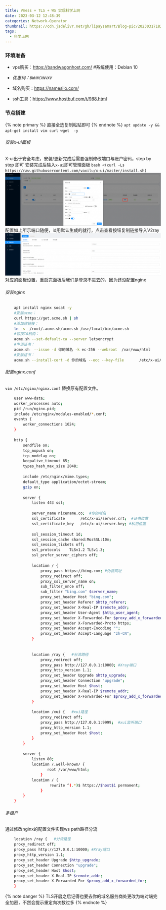 ```yaml
---
title: Vmess + TLS + WS 实现科学上网
date: 2023-03-12 12:48:39
categories: Network-Operator
thumbnail: https://cdn.jsdelivr.net/gh/lipaysamart/Blog-pic/20230317182134.png
tags:
  - 科学上网
---
```

### 环境准备
* vps购买：https://bandwagonhost.com/               #系统使用：Debian 10
* *优惠码：`BWHNCXNVXV`*     

* 域名购买：https://namesilo.com/     

* ssh工具：https://www.hostbuf.com/t/988.html     


### 节点搭建
{% note primary  %} 
直接全选复制粘贴即可
{% endnote %} 
`apt update -y && apt-get install vim curl wget  -y`

###### 安装x-ui面板
X-ui出于安全考虑，安装/更新完成后需要强制修改端口与账户密码，step by step 即可
安装完成后输入`x-ui`即可管理面板
`bash <(curl -Ls https://raw.githubusercontent.com/vaxilu/x-ui/master/install.sh)`
![link](/images/xui-1.png)
配置如上所示端口随便，id用默认生成的就行，点击查看按钮复制链接导入V2ray
![link](/images/xui-2.png)
对应的面板设置，重启完面板后我们是登录不进去的，因为还没配置nginx

###### 安装nginx
```sh
    apt install nginx socat -y
    #安装acme：
    curl https://get.acme.sh | sh
    #添加软链接：
    ln -s  /root/.acme.sh/acme.sh /usr/local/bin/acme.sh
    #切换CA机构： 
    acme.sh --set-default-ca --server letsencrypt
    #申请证书： 
    acme.sh  --issue -d 你的域名 -k ec-256 --webroot  /var/www/html
    #安装证书：
    acme.sh --install-cert -d 你的域名 --ecc --key-file       /etc/x-ui/server.key  --fullchain-file /etc/x-ui/server.crt --reloadcmd     "systemctl force-reload nginx"
``` 
###### 配置nginx.conf  
`vim /etc/nginx/nginx.conf` 替换原有配置文件。
```sh
    user www-data;
    worker_processes auto;
    pid /run/nginx.pid;
    include /etc/nginx/modules-enabled/*.conf;    
    events {
        worker_connections 1024;
    }

    http {
        sendfile on;
        tcp_nopush on;
        tcp_nodelay on;
        keepalive_timeout 65;
        types_hash_max_size 2048;

        include /etc/nginx/mime.types;
        default_type application/octet-stream;
        gzip on;

        server {
            listen 443 ssl;

            server_name nicename.co;  #你的域名
            ssl_certificate       /etc/x-ui/server.crt;  #证书位置
            ssl_certificate_key   /etc/x-ui/server.key; #私钥位置

            ssl_session_timeout 1d;
            ssl_session_cache shared:MozSSL:10m;
            ssl_session_tickets off;
            ssl_protocols    TLSv1.2 TLSv1.3;
            ssl_prefer_server_ciphers off;

            location / {
                proxy_pass https://bing.com; #伪装网址
                proxy_redirect off;
                proxy_ssl_server_name on;
                sub_filter_once off;
                sub_filter "bing.com" $server_name;
                proxy_set_header Host "bing.com";
                proxy_set_header Referer $http_referer;
                proxy_set_header X-Real-IP $remote_addr;
                proxy_set_header User-Agent $http_user_agent;
                proxy_set_header X-Forwarded-For $proxy_add_x_forwarded_for;
                proxy_set_header X-Forwarded-Proto https;
                proxy_set_header Accept-Encoding "";
                proxy_set_header Accept-Language "zh-CN";
            }


            location /ray {   #分流路径
                proxy_redirect off;
                proxy_pass http://127.0.0.1:10000; #Xray端口
                proxy_http_version 1.1;
                proxy_set_header Upgrade $http_upgrade;
                proxy_set_header Connection "upgrade";
                proxy_set_header Host $host;
                proxy_set_header X-Real-IP $remote_addr;
                proxy_set_header X-Forwarded-For $proxy_add_x_forwarded_for;
            }

            location /xui {   #xui路径
                proxy_redirect off;
                proxy_pass http://127.0.0.1:9999;  #xui监听端口
                proxy_http_version 1.1;
                proxy_set_header Host $host;
            }
        }

        server {
            listen 80;
            location /.well-known/ {
                   root /var/www/html;
                }
            location / {
                    rewrite ^(.*)$ https://$host$1 permanent;
                }
        }
    }
```
###### 多租户   
通过修改nginx的配置文件实现ws path路径分流  
```sh
    location /ray {   #分流路径
    proxy_redirect off;
    proxy_pass http://127.0.0.1:10000; #Xray端口
    proxy_http_version 1.1;
    proxy_set_header Upgrade $http_upgrade;
    proxy_set_header Connection "upgrade";
    proxy_set_header Host $host;
    proxy_set_header X-Real-IP $remote_addr;
    proxy_set_header X-Forwarded-For $proxy_add_x_forwarded_for;
    }
```
{% note danger %}
TLS开启之后记得也要去你的域名服务商处更改为端对端完全加密，不然会提示重定向次数过多
{% endnote %}